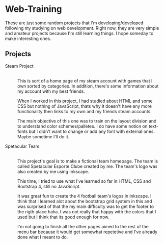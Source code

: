# Web-Training
These are just some random projects that I'm developing/developed following my studying on web development.
Right now, they are very simple and amateur projects because I'm still learning things. I hope someday to make interesting ones.

<h2>Projects</h2>

<dl>
  <dt> Steam Project </dt>
    <br>
    <dd> <p>This is sort of a home page of my steam account with games that I own sorted by categories.
    In addition, there's some information about my account with my best friends.</p>
    <p> When I worked in this project, I had studied about HTML and some CSS but nothing of JavaScript, thats why it doesn't have any more 
    functionality then links to my own and my friends steam accounts.</p>
    <p>The main objective of this one was to train on the layout division and to understand color schemes/palletes. I do have some notion on text-fonts but I didn't want to change or add any font with external ones. Maybe sometime I'll do it.</p>
    </dd>
   <dt> Spetacular Team </dt>
    <br>
    <dd> <p> This project's goal is to make a fictional team homepage. The team is called Spetacular Esporte Clube created by me. The team's logo was also created by me using Inkscape.</p>
        <p> This time, I tried to use what I've learned so far in HTML, CSS and Bootstrap 4, still no JavaScript.</p>
        <p> It was great fun to create the 4 football team's logos in Inkscape. I think that I learned alot about the bootstrap grid system in this and was surprised of that the my main difficulty was to get the footer to the rigth place haha. I was not really that happy with the colors that I used but I think that its good enough for now.</p>
        <p> I'm not going to finish all the other pages aimed to the rest of the menu bar because it would get somewhat repetetive and I've already done what I meant to do. </p>
  </dd>
</dl>
